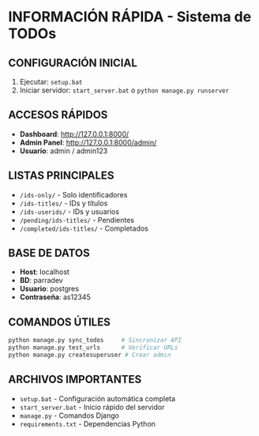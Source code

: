 # INFORMACIÓN RÁPIDA - Sistema de TODOs

## CONFIGURACIÓN INICIAL
1. Ejecutar: `setup.bat`
2. Iniciar servidor: `start_server.bat` o `python manage.py runserver`

## ACCESOS RÁPIDOS
- **Dashboard**: http://127.0.0.1:8000/
- **Admin Panel**: http://127.0.0.1:8000/admin/
- **Usuario**: admin / admin123

## LISTAS PRINCIPALES
- `/ids-only/` - Solo identificadores
- `/ids-titles/` - IDs y títulos  
- `/ids-userids/` - IDs y usuarios
- `/pending/ids-titles/` - Pendientes
- `/completed/ids-titles/` - Completados

## BASE DE DATOS
- **Host**: localhost
- **BD**: parradev
- **Usuario**: postgres  
- **Contraseña**: as12345

## COMANDOS ÚTILES
```bash
python manage.py sync_todos     # Sincronizar API
python manage.py test_urls      # Verificar URLs
python manage.py createsuperuser # Crear admin
```

## ARCHIVOS IMPORTANTES
- `setup.bat` - Configuración automática completa
- `start_server.bat` - Inicio rápido del servidor
- `manage.py` - Comandos Django
- `requirements.txt` - Dependencias Python
